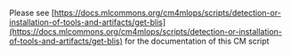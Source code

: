 Please see [https://docs.mlcommons.org/cm4mlops/scripts/detection-or-installation-of-tools-and-artifacts/get-blis](https://docs.mlcommons.org/cm4mlops/scripts/detection-or-installation-of-tools-and-artifacts/get-blis) for the documentation of this CM script
